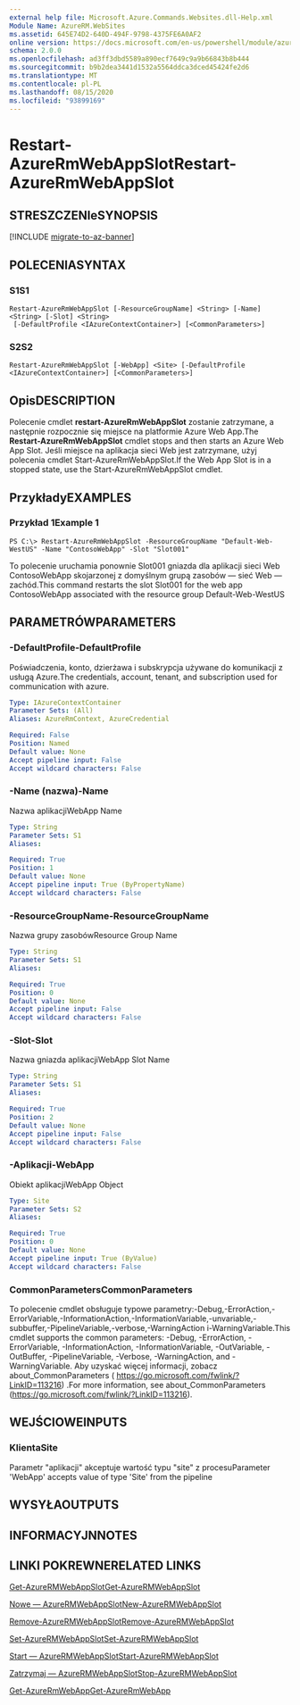 ```yaml
---
external help file: Microsoft.Azure.Commands.Websites.dll-Help.xml
Module Name: AzureRM.WebSites
ms.assetid: 645E74D2-640D-494F-9798-4375FE6A0AF2
online version: https://docs.microsoft.com/en-us/powershell/module/azurerm.websites/restart-azurermwebappslot
schema: 2.0.0
ms.openlocfilehash: ad3ff3dbd5589a890ecf7649c9a9b66843b8b444
ms.sourcegitcommit: b9b2dea3441d1532a5564ddca3dced45424fe2d6
ms.translationtype: MT
ms.contentlocale: pl-PL
ms.lasthandoff: 08/15/2020
ms.locfileid: "93899169"
---
```

# <span data-ttu-id="afad5-101">Restart-AzureRmWebAppSlot</span><span class="sxs-lookup"><span data-stu-id="afad5-101">Restart-AzureRmWebAppSlot</span></span>

## <span data-ttu-id="afad5-102">STRESZCZENIe</span><span class="sxs-lookup"><span data-stu-id="afad5-102">SYNOPSIS</span></span>

[!INCLUDE [migrate-to-az-banner](../../includes/migrate-to-az-banner.md)]

## <span data-ttu-id="afad5-103">POLECENIA</span><span class="sxs-lookup"><span data-stu-id="afad5-103">SYNTAX</span></span>

### <span data-ttu-id="afad5-104">S1</span><span class="sxs-lookup"><span data-stu-id="afad5-104">S1</span></span>
```
Restart-AzureRmWebAppSlot [-ResourceGroupName] <String> [-Name] <String> [-Slot] <String>
 [-DefaultProfile <IAzureContextContainer>] [<CommonParameters>]
```

### <span data-ttu-id="afad5-105">S2</span><span class="sxs-lookup"><span data-stu-id="afad5-105">S2</span></span>
```
Restart-AzureRmWebAppSlot [-WebApp] <Site> [-DefaultProfile <IAzureContextContainer>] [<CommonParameters>]
```

## <span data-ttu-id="afad5-106">Opis</span><span class="sxs-lookup"><span data-stu-id="afad5-106">DESCRIPTION</span></span>
<span data-ttu-id="afad5-107">Polecenie cmdlet **restart-AzureRmWebAppSlot** zostanie zatrzymane, a następnie rozpocznie się miejsce na platformie Azure Web App.</span><span class="sxs-lookup"><span data-stu-id="afad5-107">The **Restart-AzureRmWebAppSlot** cmdlet stops and then starts an Azure Web App Slot.</span></span>
<span data-ttu-id="afad5-108">Jeśli miejsce na aplikacja sieci Web jest zatrzymane, użyj polecenia cmdlet Start-AzureRmWebAppSlot.</span><span class="sxs-lookup"><span data-stu-id="afad5-108">If the Web App Slot is in a stopped state, use the Start-AzureRmWebAppSlot cmdlet.</span></span>

## <span data-ttu-id="afad5-109">Przykłady</span><span class="sxs-lookup"><span data-stu-id="afad5-109">EXAMPLES</span></span>

### <span data-ttu-id="afad5-110">Przykład 1</span><span class="sxs-lookup"><span data-stu-id="afad5-110">Example 1</span></span>
```
PS C:\> Restart-AzureRmWebAppSlot -ResourceGroupName "Default-Web-WestUS" -Name "ContosoWebApp" -Slot "Slot001"
```

<span data-ttu-id="afad5-111">To polecenie uruchamia ponownie Slot001 gniazda dla aplikacji sieci Web ContosoWebApp skojarzonej z domyślnym grupą zasobów — sieć Web — zachód.</span><span class="sxs-lookup"><span data-stu-id="afad5-111">This command restarts the slot Slot001 for the web app ContosoWebApp associated with the resource group Default-Web-WestUS</span></span>

## <span data-ttu-id="afad5-112">PARAMETRÓW</span><span class="sxs-lookup"><span data-stu-id="afad5-112">PARAMETERS</span></span>

### <span data-ttu-id="afad5-113">-DefaultProfile</span><span class="sxs-lookup"><span data-stu-id="afad5-113">-DefaultProfile</span></span>
<span data-ttu-id="afad5-114">Poświadczenia, konto, dzierżawa i subskrypcja używane do komunikacji z usługą Azure.</span><span class="sxs-lookup"><span data-stu-id="afad5-114">The credentials, account, tenant, and subscription used for communication with azure.</span></span>

```yaml
Type: IAzureContextContainer
Parameter Sets: (All)
Aliases: AzureRmContext, AzureCredential

Required: False
Position: Named
Default value: None
Accept pipeline input: False
Accept wildcard characters: False
```

### <span data-ttu-id="afad5-115">-Name (nazwa)</span><span class="sxs-lookup"><span data-stu-id="afad5-115">-Name</span></span>
<span data-ttu-id="afad5-116">Nazwa aplikacji</span><span class="sxs-lookup"><span data-stu-id="afad5-116">WebApp Name</span></span>

```yaml
Type: String
Parameter Sets: S1
Aliases: 

Required: True
Position: 1
Default value: None
Accept pipeline input: True (ByPropertyName)
Accept wildcard characters: False
```

### <span data-ttu-id="afad5-117">-ResourceGroupName</span><span class="sxs-lookup"><span data-stu-id="afad5-117">-ResourceGroupName</span></span>
<span data-ttu-id="afad5-118">Nazwa grupy zasobów</span><span class="sxs-lookup"><span data-stu-id="afad5-118">Resource Group Name</span></span>

```yaml
Type: String
Parameter Sets: S1
Aliases: 

Required: True
Position: 0
Default value: None
Accept pipeline input: False
Accept wildcard characters: False
```

### <span data-ttu-id="afad5-119">-Slot</span><span class="sxs-lookup"><span data-stu-id="afad5-119">-Slot</span></span>
<span data-ttu-id="afad5-120">Nazwa gniazda aplikacji</span><span class="sxs-lookup"><span data-stu-id="afad5-120">WebApp Slot Name</span></span>

```yaml
Type: String
Parameter Sets: S1
Aliases: 

Required: True
Position: 2
Default value: None
Accept pipeline input: False
Accept wildcard characters: False
```

### <span data-ttu-id="afad5-121">-Aplikacji</span><span class="sxs-lookup"><span data-stu-id="afad5-121">-WebApp</span></span>
<span data-ttu-id="afad5-122">Obiekt aplikacji</span><span class="sxs-lookup"><span data-stu-id="afad5-122">WebApp Object</span></span>

```yaml
Type: Site
Parameter Sets: S2
Aliases: 

Required: True
Position: 0
Default value: None
Accept pipeline input: True (ByValue)
Accept wildcard characters: False
```

### <span data-ttu-id="afad5-123">CommonParameters</span><span class="sxs-lookup"><span data-stu-id="afad5-123">CommonParameters</span></span>
<span data-ttu-id="afad5-124">To polecenie cmdlet obsługuje typowe parametry:-Debug,-ErrorAction,-ErrorVariable,-InformationAction,-InformationVariable,-unvariable,-subbuffer,-PipelineVariable,-verbose,-WarningAction i-WarningVariable.</span><span class="sxs-lookup"><span data-stu-id="afad5-124">This cmdlet supports the common parameters: -Debug, -ErrorAction, -ErrorVariable, -InformationAction, -InformationVariable, -OutVariable, -OutBuffer, -PipelineVariable, -Verbose, -WarningAction, and -WarningVariable.</span></span> <span data-ttu-id="afad5-125">Aby uzyskać więcej informacji, zobacz about_CommonParameters ( https://go.microsoft.com/fwlink/?LinkID=113216) .</span><span class="sxs-lookup"><span data-stu-id="afad5-125">For more information, see about_CommonParameters (https://go.microsoft.com/fwlink/?LinkID=113216).</span></span>

## <span data-ttu-id="afad5-126">WEJŚCIOWE</span><span class="sxs-lookup"><span data-stu-id="afad5-126">INPUTS</span></span>

### <span data-ttu-id="afad5-127">Klienta</span><span class="sxs-lookup"><span data-stu-id="afad5-127">Site</span></span>
<span data-ttu-id="afad5-128">Parametr "aplikacji" akceptuje wartość typu "site" z procesu</span><span class="sxs-lookup"><span data-stu-id="afad5-128">Parameter 'WebApp' accepts value of type 'Site' from the pipeline</span></span>

## <span data-ttu-id="afad5-129">WYSYŁA</span><span class="sxs-lookup"><span data-stu-id="afad5-129">OUTPUTS</span></span>

## <span data-ttu-id="afad5-130">INFORMACYJN</span><span class="sxs-lookup"><span data-stu-id="afad5-130">NOTES</span></span>

## <span data-ttu-id="afad5-131">LINKI POKREWNE</span><span class="sxs-lookup"><span data-stu-id="afad5-131">RELATED LINKS</span></span>

[<span data-ttu-id="afad5-132">Get-AzureRMWebAppSlot</span><span class="sxs-lookup"><span data-stu-id="afad5-132">Get-AzureRMWebAppSlot</span></span>](./Get-AzureRMWebAppSlot.md)

[<span data-ttu-id="afad5-133">Nowe — AzureRMWebAppSlot</span><span class="sxs-lookup"><span data-stu-id="afad5-133">New-AzureRMWebAppSlot</span></span>](./New-AzureRMWebAppSlot.md)

[<span data-ttu-id="afad5-134">Remove-AzureRMWebAppSlot</span><span class="sxs-lookup"><span data-stu-id="afad5-134">Remove-AzureRMWebAppSlot</span></span>](./Remove-AzureRMWebAppSlot.md)

[<span data-ttu-id="afad5-135">Set-AzureRMWebAppSlot</span><span class="sxs-lookup"><span data-stu-id="afad5-135">Set-AzureRMWebAppSlot</span></span>](./Set-AzureRMWebAppSlot.md)

[<span data-ttu-id="afad5-136">Start — AzureRMWebAppSlot</span><span class="sxs-lookup"><span data-stu-id="afad5-136">Start-AzureRMWebAppSlot</span></span>](./Start-AzureRMWebAppSlot.md)

[<span data-ttu-id="afad5-137">Zatrzymaj — AzureRMWebAppSlot</span><span class="sxs-lookup"><span data-stu-id="afad5-137">Stop-AzureRMWebAppSlot</span></span>](./Stop-AzureRMWebAppSlot.md)

[<span data-ttu-id="afad5-138">Get-AzureRmWebApp</span><span class="sxs-lookup"><span data-stu-id="afad5-138">Get-AzureRmWebApp</span></span>](./Get-AzureRmWebApp.md)
